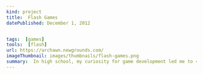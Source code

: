 ```yaml
---
kind: project
title:  Flash Games
datePublished: December 1, 2012


tags:  [games]
tools:  [flash]
url: https://archawn.newgrounds.com/
imageThumbnail: images/thumbnails/flash-games.png
summary:  In high school, my curiosity for game development led me to <b>Newgrounds</b>, where I made lifelong friends and published a few Flash games along the way.
---
```



